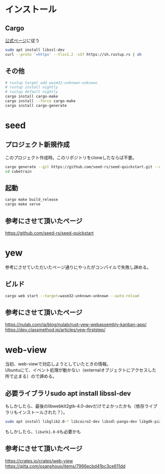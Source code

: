 # インストール

## Cargo

[公式ページ](https://www.rust-lang.org/tools/install)に従う

```bash
sudo apt install libssl-dev
curl --proto '=https' --tlsv1.2 -sSf https://sh.rustup.rs | sh

```

## その他

```bash
# rustup target add wasm32-unknown-unknown
# rustup install nightly
# rustup default nightly
cargo install cargo-make
cargo install --force cargo-make
cargo install cargo-generate
```

# seed

## プロジェクト新規作成

このプロジェクト作成時。このリポジトリをcloneしたならば不要。

```bash
cargo generate --git https://github.com/seed-rs/seed-quickstart.git --name cubetrain
cd cubetrain
```

## 起動

```bash
cargo make build_release
cargo make serve
```

## 参考にさせて頂いたページ

https://github.com/seed-rs/seed-quickstart



# yew

参考にさせていただいたページ通りにやったがコンパイルで失敗し諦める。

## ビルド

```bash
cargo web start --target=wasm32-unknown-unknown --auto-reload
```

## 参考にさせて頂いたページ

https://nulab.com/ja/blog/nulab/rust-yew-webassembly-kanban-app/
https://dev.classmethod.jp/articles/yew-firststep/


# web-view

当初、web-viewで対応しようとしていたときの情報。  
Ubuntuにて、イベント処理が動かない（externalオブジェクトにアクセスした所で止まる）ので諦める。

## 必要ライブラリsudo apt install libssl-dev

もしかしたら、最後のlibwebkit2gtk-4.0-devだけでよかったかも（依存ライブラリもインストールされた？）。

```bash
sudo apt install libglib2.0-* libcairo2-dev libsdl-pango-dev libgdk-pixbuf2.0-dev libgtk-3-dev libsoup-gnome2.4-dev libwebkit2gtk-4.0-dev
```

もしかしたら、`libatk1.0-0`も必要かも

## 参考にさせて頂いたページ

https://crates.io/crates/web-view
https://qiita.com/osanshouo/items/7966ecbd41bc3ce611dd
